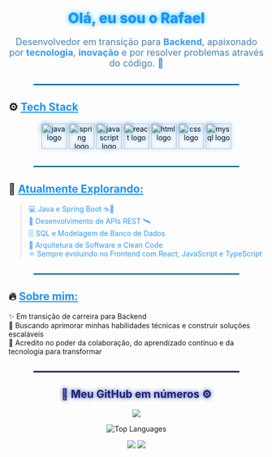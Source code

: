 <h1 align="center" style="color:#1e90ff; font-weight: 800; text-shadow: 0 0 10px #00bfff;"> Olá, eu sou o Rafael </h1>

<p align="center" style="font-size:18px; color:#4682b4; max-width:600px; margin:auto;">
Desenvolvedor em transição para <strong style="color:#3399ff;">Backend</strong>, apaixonado por <strong style="color:#3399ff;">tecnologia</strong>, <strong style="color:#3399ff;">inovação</strong> e por resolver problemas através do código. 🚀
</p>

<hr style="border: 1px solid #00bfff; width: 80%; margin: 30px auto;" />

## ⚙️ <ins style="color:#1e90ff;">Tech Stack</ins>

<div align="center" style="margin: 20px 0;">
  <img src="https://cdn.jsdelivr.net/gh/devicons/devicon/icons/java/java-original.svg" height="50" alt="java logo" style="filter: drop-shadow(0 0 5px #3399ff);" />
  <img src="https://cdn.jsdelivr.net/gh/devicons/devicon/icons/spring/spring-original.svg" height="50" alt="spring logo" style="filter: drop-shadow(0 0 5px #3399ff);" />
  <img src="https://cdn.jsdelivr.net/gh/devicons/devicon/icons/javascript/javascript-original.svg" height="50" alt="javascript logo" style="filter: drop-shadow(0 0 5px #3399ff);" />
  <img src="https://cdn.jsdelivr.net/gh/devicons/devicon/icons/react/react-original.svg" height="50" alt="react logo" style="filter: drop-shadow(0 0 5px #3399ff);" />
  <img src="https://cdn.jsdelivr.net/gh/devicons/devicon/icons/html5/html5-original.svg" height="50" alt="html logo" style="filter: drop-shadow(0 0 5px #3399ff);" />
  <img src="https://cdn.jsdelivr.net/gh/devicons/devicon/icons/css3/css3-original.svg" height="50" alt="css logo" style="filter: drop-shadow(0 0 5px #3399ff);" />
  <img src="https://cdn.jsdelivr.net/gh/devicons/devicon/icons/mysql/mysql-original.svg" height="50" alt="mysql logo" style="filter: drop-shadow(0 0 5px #3399ff);" />
</div>

<hr style="border: 1px solid #00bfff; width: 80%; margin: 30px auto;" />

## 🚀 <ins style="color:#1e90ff;">Atualmente Explorando:</ins>

> <span style="color:#3399ff;">💻 Java e Spring Boot ☕🌱</span>  
> <span style="color:#3399ff;">🚀 Desenvolvimento de APIs REST 🛰️</span>  
> <span style="color:#3399ff;">🗄️ SQL e Modelagem de Banco de Dados</span>  
> <span style="color:#3399ff;">🧠 Arquitetura de Software e Clean Code</span>  
> <span style="color:#3399ff;">⚛️ Sempre evoluindo no Frontend com React, JavaScript e TypeScript</span>  

<hr style="border: 1px solid #00bfff; width: 80%; margin: 30px auto;" />

## 🔥 <ins style="color:#1e90ff;">Sobre mim:</ins>

✨ Em transição de carreira para Backend  
🚀 Buscando aprimorar minhas habilidades técnicas e construir soluções escaláveis  
🤝 Acredito no poder da colaboração, do aprendizado contínuo e da tecnologia para transformar  

<hr style="border: 1px solid #1a237e; width: 80%; margin: 30px auto;" />

<h2 align="center" style="color:#1a237e; text-shadow: 0 0 8px #283593;">🧠 Meu GitHub em números ⚙️</h2>

<p align="center">
  <img src="https://github-profile-summary-cards.vercel.app/api/cards/profile-details?username=unkdep&theme=dark_blue" />
</p>

<p align="center">
  <img src="https://github-readme-stats.vercel.app/api/top-langs/?username=unkdep&layout=compact&theme=dark_blue" alt="Top Languages" />
</p>

<p align="center">
  <img src="https://github-profile-summary-cards.vercel.app/api/cards/stats?username=unkdep&theme=dark_blue" />
  <img src="https://github-profile-summary-cards.vercel.app/api/cards/productive-time?username=unkdep&theme=dark_blue&utcOffset=-3" />
</p>


